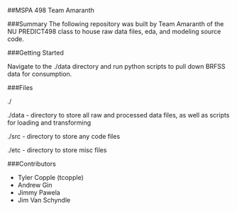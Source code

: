 ##MSPA 498 Team Amaranth

###Summary
The following repository was built by Team Amaranth of the NU PREDICT498 class to house raw data files, eda, and modeling source code.

###Getting Started

Navigate to the ./data directory and run python scripts to pull down BRFSS data for consumption.

###Files

 ./

 ./data - directory to store all raw and processed data files, as well as scripts for loading and transforming

 ./src - directory to store any code files

 ./etc - directory to store misc files

###Contributors
 * Tyler Copple (tcopple)
 * Andrew Gin
 * Jimmy Pawela
 * Jim Van Schyndle
